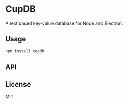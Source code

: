 # CupDB

A text based key-value database for Node and Electron.

## Usage

```bash
npm install cupdb
```


## API


## License

MIT.
